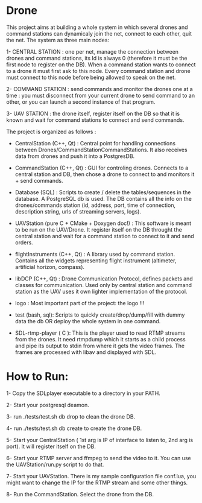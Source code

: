 Drone
=====

This project aims at building a whole system in which several drones and command stations can dynamicaly join the net, connect to each other, quit the net. The system as three main nodes: 

  1- CENTRAL STATION : one per net, manage the connection between drones and command stations, its Id is always 0 (therefore it must be the first node to register on the DB). When a command station wants to connect to a drone it must first ask to this node.  Every command station and drone must connect to this node 
  before being allowed to speak on the net.
  
  2- COMMAND STATION : send commands and monitor the drones one at a time : you must disconnect from your current drone to send command to an other, or you can launch a second instance of that program. 
  
  3- UAV STATION : the drone itself, register itself on the DB so that it is known and wait for command stations to connect and send commands.


The project is organized as follows :

- CentralStation (C++, Qt) : 
Central point for handling connections between Drones/CommandStationCommandStations. It also receives data from drones and push it into a PostgresDB.

- CommandStation (C++, Qt) : 
GUI for controling drones. Connects to a central station and DB, then chose a drone to connect to and monitors it + send commands.

- Database (SQL) : 
Scripts to create / delete the tables/sequences in the database. A PostgreSQL db is used. The DB contains all the info on the drones/commands station (id, address, port, time of connection, description string, urls of streaming servers, logs).

- UAVStation (pure C + CMake + Doxygen doc!) : 
This software is meant to be run on the UAV/Drone. It register itself on the DB throught the central station and wait for a command station to connect to it and send orders.

- flightInstruments (C++, Qt) : 
A library used by command station. Contains all the widgets representing flight instrument (altimeter, artificial horizon, compass).

- libDCP (C++, Qt) : 
Drone Communication Protocol, defines packets and classes for communication. Used only by central station and command station as the UAV uses it own lighter implementation of the protocol.

- logo : 
Most important part of the project: the logo !!!

- test (bash, sql): 
Scripts to quickly create/drop/dump/fill with dummy data the db OR deploy the whole system in one command.

- SDL-rtmp-player ( C ):
This is the player used to read RTMP streams from the drones. It need rtmpdump which it starts as a child process and pipe its output to stdin from where it gets the video frames. The frames are processed with libav and displayed with SDL.

How to Run:
=====
  1- Copy the SDLplayer executable to a directory in your PATH.
  
  2- Start your postgresql deamon.
  
  3- run ./tests/test.sh db drop to clean the drone DB.
  
  4- run ./tests/test.sh db create to create the drone DB.
  
  5- Start your CentralStation ( 1st arg is IP of interface to listen to, 2nd arg is port). It will register itself on the DB.

  6- Start your RTMP server and ffmpeg to send the video to it. You can use the UAVStation/run.py script to do that.
  
  7- Start your UAVStation.  There is my sample configuration file conf.lua, you might want to change the IP for the RTMP stream and some other things.
  
  8- Run the CommandStation. Select the drone from the DB.
  
